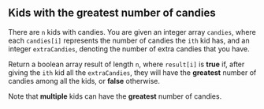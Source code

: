 ## Kids with the greatest number of candies

There are `n` kids with candies. You are given an integer array `candies`, where each `candies[i]` represents the number of candies the `ith` kid has, and an integer `extraCandies`, denoting the number of extra candies that you have.

Return a boolean array result of length `n`, where `result[i]` is **true** if, after giving the `ith` kid all the `extraCandies`, they will have the **greatest** number of candies among all the kids, or **false** otherwise.

Note that **multiple** kids can have the **greatest** number of candies.
